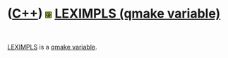 



 

 

 

 

 

([C++](Cpp.md)) ![Qt](PicQt.png) [LEXIMPLS (qmake variable)](CppQmakeLeximpls.md)
===================================================================================

 

[LEXIMPLS](CppQmakeLeximpls.md) is a [qmake
variable](CppQmakeVariable.md).

 

 

 

 

 





 



